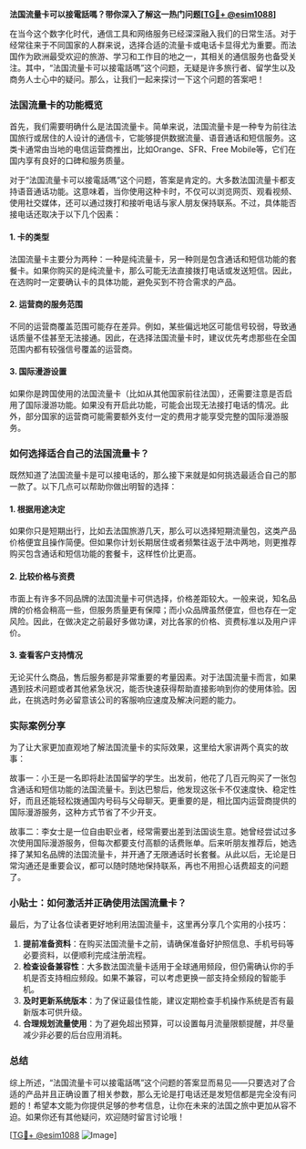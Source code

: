 **法国流量卡可以接電話嗎？带你深入了解这一热门问题[[TG💪+ @esim1088](https://t.me/s/esim1088)]**

在当今这个数字化时代，通信工具和网络服务已经深深融入我们的日常生活。对于经常往来于不同国家的人群来说，选择合适的流量卡或电话卡显得尤为重要。而法国作为欧洲最受欢迎的旅游、学习和工作目的地之一，其相关的通信服务也备受关注。其中，“法国流量卡可以接電話嗎”这个问题，无疑是许多旅行者、留学生以及商务人士心中的疑问。那么，让我们一起来探讨一下这个问题的答案吧！

### 法国流量卡的功能概览

首先，我们需要明确什么是法国流量卡。简单来说，法国流量卡是一种专为前往法国旅行或居住的人设计的通信卡，它能够提供数据流量、语音通话和短信服务。这类卡通常由当地的电信运营商推出，比如Orange、SFR、Free Mobile等，它们在国内享有良好的口碑和服务质量。

对于“法国流量卡可以接電話嗎”这个问题，答案是肯定的。大多数法国流量卡都支持语音通话功能。这意味着，当你使用这种卡时，不仅可以浏览网页、观看视频、使用社交媒体，还可以通过拨打和接听电话与家人朋友保持联系。不过，具体能否接电话还取决于以下几个因素：

#### 1. **卡的类型**
法国流量卡主要分为两种：一种是纯流量卡，另一种则是包含通话和短信功能的套餐卡。如果你购买的是纯流量卡，那么可能无法直接拨打电话或发送短信。因此，在选购时一定要确认卡的具体功能，避免买到不符合需求的产品。

#### 2. **运营商的服务范围**
不同的运营商覆盖范围可能存在差异。例如，某些偏远地区可能信号较弱，导致通话质量不佳甚至无法接通。因此，在选择法国流量卡时，建议优先考虑那些在全国范围内都有较强信号覆盖的运营商。

#### 3. **国际漫游设置**
如果你是跨国使用的法国流量卡（比如从其他国家前往法国），还需要注意是否启用了国际漫游功能。如果没有开启此功能，可能会出现无法接打电话的情况。此外，部分国家的运营商可能需要额外支付一定的费用才能享受完整的国际漫游服务。

### 如何选择适合自己的法国流量卡？

既然知道了法国流量卡是可以接电话的，那么接下来就是如何挑选最适合自己的那一款了。以下几点可以帮助你做出明智的选择：

#### 1. **根据用途决定**
如果你只是短期出行，比如去法国旅游几天，那么可以选择短期流量包，这类产品价格便宜且操作简便。但如果你计划长期居住或者频繁往返于法中两地，则更推荐购买包含通话和短信功能的套餐卡，这样性价比更高。

#### 2. **比较价格与资费**
市面上有许多不同品牌的法国流量卡可供选择，价格差距较大。一般来说，知名品牌的价格会稍高一些，但服务质量更有保障；而小众品牌虽然便宜，但也存在一定风险。因此，在做决定之前最好多做功课，对比各家的价格、资费标准以及用户评价。

#### 3. **查看客户支持情况**
无论买什么商品，售后服务都是非常重要的考量因素。对于法国流量卡而言，如果遇到技术问题或者其他紧急状况，能否快速获得帮助直接影响到你的使用体验。因此，在挑选时务必留意该公司的客服响应速度及解决问题的能力。

### 实际案例分享

为了让大家更加直观地了解法国流量卡的实际效果，这里给大家讲两个真实的故事：

故事一：小王是一名即将赴法国留学的学生。出发前，他花了几百元购买了一张包含通话和短信功能的法国流量卡。到达巴黎后，他发现这张卡不仅速度快、稳定性好，而且还能轻松拨通国内号码与父母聊天。更重要的是，相比国内运营商提供的国际漫游服务，这种方式节省了不少开支。

故事二：李女士是一位自由职业者，经常需要出差到法国谈生意。她曾经尝试过多次使用国际漫游服务，但每次都要支付高额的话费账单。后来听朋友推荐后，她选择了某知名品牌的法国流量卡，并开通了无限通话时长套餐。从此以后，无论是日常沟通还是重要会议，都可以随时随地保持联系，再也不用担心话费超支的问题了。

### 小贴士：如何激活并正确使用法国流量卡？

最后，为了让各位读者更好地利用法国流量卡，这里再分享几个实用的小技巧：

1. **提前准备资料**：在购买法国流量卡之前，请确保准备好护照信息、手机号码等必要资料，以便顺利完成注册流程。
2. **检查设备兼容性**：大多数法国流量卡适用于全球通用频段，但仍需确认你的手机是否支持相应频段。如果不兼容，可以考虑更换一部支持全频段的智能手机。
3. **及时更新系统版本**：为了保证最佳性能，建议定期检查手机操作系统是否有最新版本可供升级。
4. **合理规划流量使用**：为了避免超出预算，可以设置每月流量限额提醒，并尽量减少非必要的后台应用消耗。

### 总结

综上所述，“法国流量卡可以接電話嗎”这个问题的答案显而易见——只要选对了合适的产品并且正确设置了相关参数，那么无论是打电话还是发短信都是完全没有问题的！希望本文能为你提供足够的参考信息，让你在未来的法国之旅中更加从容不迫。如果你还有其他疑问，欢迎随时留言讨论哦！

[[TG💪+ @esim1088](https://t.me/s/esim1088) ![Image](https://i.postimg.cc/4NQfJmqS/Snipaste-2025-05-13-00-14-12.png)]